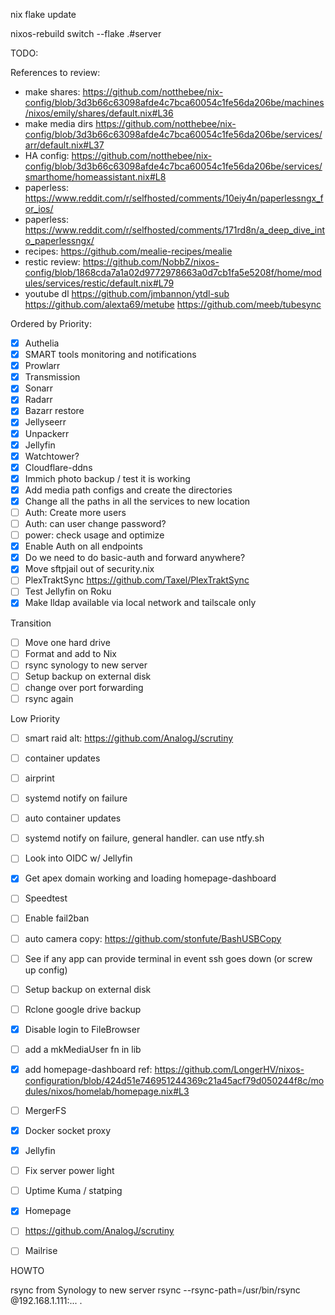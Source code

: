 
nix flake update

nixos-rebuild switch --flake .#server  


TODO:

References to review:
- make shares: https://github.com/notthebee/nix-config/blob/3d3b66c63098afde4c7bca60054c1fe56da206be/machines/nixos/emily/shares/default.nix#L36
- make media dirs https://github.com/notthebee/nix-config/blob/3d3b66c63098afde4c7bca60054c1fe56da206be/services/arr/default.nix#L37
- HA config: https://github.com/notthebee/nix-config/blob/3d3b66c63098afde4c7bca60054c1fe56da206be/services/smarthome/homeassistant.nix#L8
- paperless: https://www.reddit.com/r/selfhosted/comments/10eiy4n/paperlessngx_for_ios/
- paperless: https://www.reddit.com/r/selfhosted/comments/171rd8n/a_deep_dive_into_paperlessngx/
- recipes: https://github.com/mealie-recipes/mealie
- restic review: https://github.com/NobbZ/nixos-config/blob/1868cda7a1a02d9772978663a0d7cb1fa5e5208f/home/modules/services/restic/default.nix#L79
- youtube dl https://github.com/jmbannon/ytdl-sub https://github.com/alexta69/metube https://github.com/meeb/tubesync
 
Ordered by Priority:
- [x] Authelia
- [x] SMART tools monitoring and notifications
- [x] Prowlarr
- [x] Transmission
- [x] Sonarr
- [x] Radarr
- [x] Bazarr restore
- [x] Jellyseerr
- [x] Unpackerr
- [x] Jellyfin
- [x] Watchtower?
- [x] Cloudflare-ddns
- [x] Immich photo backup / test it is working
- [x] Add media path configs and create the directories
- [x] Change all the paths in all the services to new location
- [ ] Auth: Create more users
- [ ] Auth: can user change password?
- [ ] power: check usage and optimize
- [x] Enable Auth on all endpoints
- [x] Do we need to do basic-auth and forward anywhere?
- [x] Move sftpjail out of security.nix
- [ ] PlexTraktSync
    https://github.com/Taxel/PlexTraktSync
- [ ] Test Jellyfin on Roku
- [x] Make lldap available via local network and tailscale only

Transition
- [ ] Move one hard drive
- [ ] Format and add to Nix
- [ ] rsync synology to new server
- [ ] Setup backup on external disk
- [ ] change over port forwarding
- [ ] rsync again

Low Priority
- [ ] smart raid alt: https://github.com/AnalogJ/scrutiny
- [ ] container updates
- [ ] airprint
- [ ] systemd notify on failure
- [ ] auto container updates
- [ ] systemd notify on failure, general handler. can use ntfy.sh
- [ ] Look into OIDC w/ Jellyfin
- [X] Get apex domain working and loading homepage-dashboard
- [ ] Speedtest
- [ ] Enable fail2ban
- [ ] auto camera copy: https://github.com/stonfute/BashUSBCopy
- [ ] See if any app can provide terminal in event ssh goes down (or screw up config)
- [ ] Setup backup on external disk
- [ ] Rclone google drive backup
- [x] Disable login to FileBrowser
- [ ] add a mkMediaUser fn in lib
- [x] add homepage-dashboard
    ref: https://github.com/LongerHV/nixos-configuration/blob/424d51e746951244369c21a45acf79d050244f8c/modules/nixos/homelab/homepage.nix#L3
- [ ] MergerFS
- [x] Docker socket proxy
- [x] Jellyfin
- [ ] Fix server power light
- [ ] Uptime Kuma / statping
- [x] Homepage
- [ ] https://github.com/AnalogJ/scrutiny

- [ ] Mailrise


HOWTO

rsync from Synology to new server
rsync --rsync-path=/usr/bin/rsync @192.168.1.111:... .
